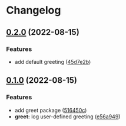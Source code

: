# Changelog

## [0.2.0](https://www.github.com/ze-flo/nx-test-env/compare/greet-v0.1.0...greet-v0.2.0) (2022-08-15)


### Features

* add default greeting ([45d7e2b](https://www.github.com/ze-flo/nx-test-env/commit/45d7e2b01b5a9818798212abacb6d8e5645d6d4c))

## [0.1.0](https://www.github.com/ze-flo/nx-test-env/compare/greet-v0.0.1...greet-v0.1.0) (2022-08-15)


### Features

* add greet package ([516450c](https://www.github.com/ze-flo/nx-test-env/commit/516450c31c72b067647e8043b9137ab1a1d87db5))
* **greet:** log user-defined greeting ([e56a949](https://www.github.com/ze-flo/nx-test-env/commit/e56a949d332b5497052aa7ec515418b0ccfc5095))

